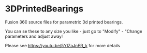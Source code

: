 # 3DPrintedBearings

Fusion 360 source files for parametric 3d printed bearings.

You can se these to any size you like - just go to "Modify" - "Change parameters and adjust away!

Please see https://youtu.be/5YIZaJnER_k for more details
